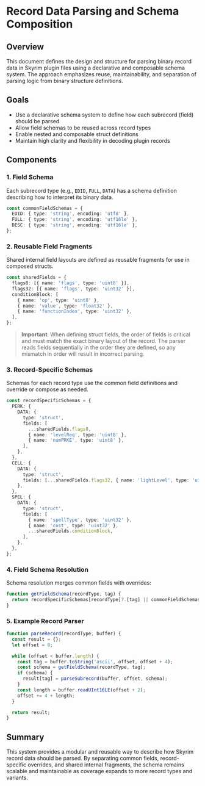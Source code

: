 # Record Data Parsing and Schema Composition

## Overview

This document defines the design and structure for parsing binary record data in Skyrim plugin files using a declarative and composable schema system. The approach emphasizes reuse, maintainability, and separation of parsing logic from binary structure definitions.

## Goals

- Use a declarative schema system to define how each subrecord (field) should be parsed
- Allow field schemas to be reused across record types
- Enable nested and composable struct definitions
- Maintain high clarity and flexibility in decoding plugin records

## Components

### 1. Field Schema

Each subrecord type (e.g., `EDID`, `FULL`, `DATA`) has a schema definition describing how to interpret its binary data.

```ts
const commonFieldSchemas = {
  EDID: { type: 'string', encoding: 'utf8' },
  FULL: { type: 'string', encoding: 'utf16le' },
  DESC: { type: 'string', encoding: 'utf16le' },
};
```

### 2. Reusable Field Fragments

Shared internal field layouts are defined as reusable fragments for use in composed structs.

```ts
const sharedFields = {
  flags8: [{ name: 'flags', type: 'uint8' }],
  flags32: [{ name: 'flags', type: 'uint32' }],
  conditionBlock: [
    { name: 'op', type: 'uint8' },
    { name: 'value', type: 'float32' },
    { name: 'functionIndex', type: 'uint32' },
  ],
};
```

> **Important**: When defining struct fields, the order of fields is critical and must match the exact binary layout of the record. The parser reads fields sequentially in the order they are defined, so any mismatch in order will result in incorrect parsing.

### 3. Record-Specific Schemas

Schemas for each record type use the common field definitions and override or compose as needed.

```ts
const recordSpecificSchemas = {
  PERK: {
    DATA: {
      type: 'struct',
      fields: [
        ...sharedFields.flags8,
        { name: 'levelReq', type: 'uint8' },
        { name: 'numPRKE', type: 'uint8' },
      ],
    },
  },
  CELL: {
    DATA: {
      type: 'struct',
      fields: [...sharedFields.flags32, { name: 'lightLevel', type: 'uint8' }],
    },
  },
  SPEL: {
    DATA: {
      type: 'struct',
      fields: [
        { name: 'spellType', type: 'uint32' },
        { name: 'cost', type: 'uint32' },
        ...sharedFields.conditionBlock,
      ],
    },
  },
};
```

### 4. Field Schema Resolution

Schema resolution merges common fields with overrides:

```ts
function getFieldSchema(recordType, tag) {
  return recordSpecificSchemas[recordType]?.[tag] || commonFieldSchemas[tag];
}
```

### 5. Example Record Parser

```ts
function parseRecord(recordType, buffer) {
  const result = {};
  let offset = 0;

  while (offset < buffer.length) {
    const tag = buffer.toString('ascii', offset, offset + 4);
    const schema = getFieldSchema(recordType, tag);
    if (schema) {
      result[tag] = parseSubrecord(buffer, offset, schema);
    }
    const length = buffer.readUInt16LE(offset + 2);
    offset += 4 + length;
  }

  return result;
}
```

## Summary

This system provides a modular and reusable way to describe how Skyrim record data should be parsed. By separating common fields, record-specific overrides, and shared internal fragments, the schema remains scalable and maintainable as coverage expands to more record types and variants.
